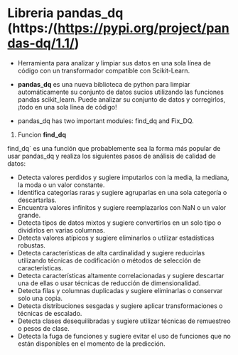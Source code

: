 # Libreria pandas_dq (https:/(https://pypi.org/project/pandas-dq/1.1/)

- Herramienta para analizar y limpiar sus datos en una sola línea de código con un transformador compatible con Scikit-Learn.

- **pandas_dq** es una nueva biblioteca de python para limpiar automáticamente su conjunto de datos sucios utilizando las funciones pandas scikit_learn. Puede analizar su conjunto de datos y corregirlos, ¡todo en una sola línea de código!

- pandas_dq has two important modules: find_dq and Fix_DQ.

1. Funcion **find_dq**

find_dq` es una función que probablemente sea la forma más popular de usar pandas_dq y realiza los siguientes pasos de análisis de calidad de datos:

- Detecta valores perdidos y sugiere imputarlos con la media, la mediana, la moda o un valor constante.
- Identifica categorías raras y sugiere agruparlas en una sola categoría o descartarlas.
- Encuentra valores infinitos y sugiere reemplazarlos con NaN o un valor grande.
- Detecta tipos de datos mixtos y sugiere convertirlos en un solo tipo o dividirlos en varias columnas.
- Detecta valores atípicos y sugiere eliminarlos o utilizar estadísticas robustas.
- Detecta características de alta cardinalidad y sugiere reducirlas utilizando técnicas de codificación o métodos de selección de características.
- Detecta características altamente correlacionadas y sugiere descartar una de ellas o usar técnicas de reducción de dimensionalidad.
- Detecta filas y columnas duplicadas y sugiere eliminarlas o conservar solo una copia.
- Detecta distribuciones sesgadas y sugiere aplicar transformaciones o técnicas de escalado.
- Detecta clases desequilibradas y sugiere utilizar técnicas de remuestreo o pesos de clase.
- Detecta la fuga de funciones y sugiere evitar el uso de funciones que no están disponibles en el momento de la predicción.
